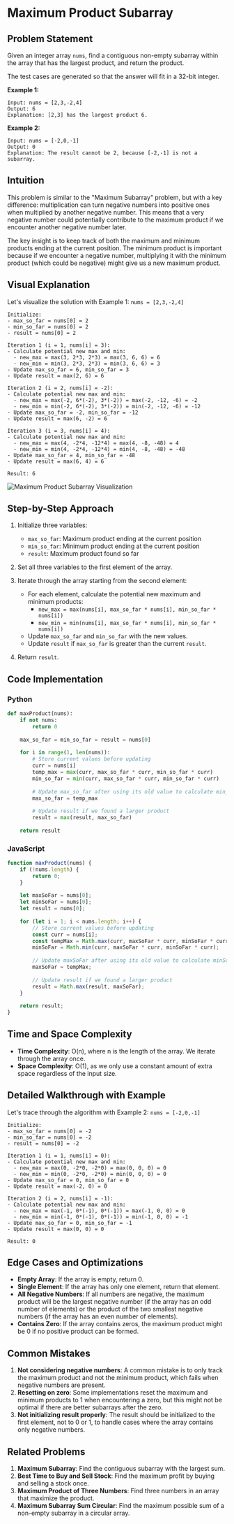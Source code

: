 # Maximum Product Subarray

## Problem Statement

Given an integer array `nums`, find a contiguous non-empty subarray within the array that has the largest product, and return the product.

The test cases are generated so that the answer will fit in a 32-bit integer.

**Example 1:**
```
Input: nums = [2,3,-2,4]
Output: 6
Explanation: [2,3] has the largest product 6.
```

**Example 2:**
```
Input: nums = [-2,0,-1]
Output: 0
Explanation: The result cannot be 2, because [-2,-1] is not a subarray.
```

## Intuition

This problem is similar to the "Maximum Subarray" problem, but with a key difference: multiplication can turn negative numbers into positive ones when multiplied by another negative number. This means that a very negative number could potentially contribute to the maximum product if we encounter another negative number later.

The key insight is to keep track of both the maximum and minimum products ending at the current position. The minimum product is important because if we encounter a negative number, multiplying it with the minimum product (which could be negative) might give us a new maximum product.

## Visual Explanation

Let's visualize the solution with Example 1: `nums = [2,3,-2,4]`

```
Initialize:
- max_so_far = nums[0] = 2
- min_so_far = nums[0] = 2
- result = nums[0] = 2

Iteration 1 (i = 1, nums[i] = 3):
- Calculate potential new max and min:
  - new_max = max(3, 2*3, 2*3) = max(3, 6, 6) = 6
  - new_min = min(3, 2*3, 2*3) = min(3, 6, 6) = 3
- Update max_so_far = 6, min_so_far = 3
- Update result = max(2, 6) = 6

Iteration 2 (i = 2, nums[i] = -2):
- Calculate potential new max and min:
  - new_max = max(-2, 6*(-2), 3*(-2)) = max(-2, -12, -6) = -2
  - new_min = min(-2, 6*(-2), 3*(-2)) = min(-2, -12, -6) = -12
- Update max_so_far = -2, min_so_far = -12
- Update result = max(6, -2) = 6

Iteration 3 (i = 3, nums[i] = 4):
- Calculate potential new max and min:
  - new_max = max(4, -2*4, -12*4) = max(4, -8, -48) = 4
  - new_min = min(4, -2*4, -12*4) = min(4, -8, -48) = -48
- Update max_so_far = 4, min_so_far = -48
- Update result = max(6, 4) = 6

Result: 6
```

![Maximum Product Subarray Visualization](https://i.imgur.com/JUDTkUC.png)

## Step-by-Step Approach

1. Initialize three variables:
   - `max_so_far`: Maximum product ending at the current position
   - `min_so_far`: Minimum product ending at the current position
   - `result`: Maximum product found so far
   
2. Set all three variables to the first element of the array.

3. Iterate through the array starting from the second element:
   - For each element, calculate the potential new maximum and minimum products:
     - `new_max = max(nums[i], max_so_far * nums[i], min_so_far * nums[i])`
     - `new_min = min(nums[i], max_so_far * nums[i], min_so_far * nums[i])`
   - Update `max_so_far` and `min_so_far` with the new values.
   - Update `result` if `max_so_far` is greater than the current `result`.

4. Return `result`.

## Code Implementation

### Python

```python
def maxProduct(nums):
    if not nums:
        return 0
    
    max_so_far = min_so_far = result = nums[0]
    
    for i in range(1, len(nums)):
        # Store current values before updating
        curr = nums[i]
        temp_max = max(curr, max_so_far * curr, min_so_far * curr)
        min_so_far = min(curr, max_so_far * curr, min_so_far * curr)
        
        # Update max_so_far after using its old value to calculate min_so_far
        max_so_far = temp_max
        
        # Update result if we found a larger product
        result = max(result, max_so_far)
    
    return result
```

### JavaScript

```javascript
function maxProduct(nums) {
    if (!nums.length) {
        return 0;
    }
    
    let maxSoFar = nums[0];
    let minSoFar = nums[0];
    let result = nums[0];
    
    for (let i = 1; i < nums.length; i++) {
        // Store current values before updating
        const curr = nums[i];
        const tempMax = Math.max(curr, maxSoFar * curr, minSoFar * curr);
        minSoFar = Math.min(curr, maxSoFar * curr, minSoFar * curr);
        
        // Update maxSoFar after using its old value to calculate minSoFar
        maxSoFar = tempMax;
        
        // Update result if we found a larger product
        result = Math.max(result, maxSoFar);
    }
    
    return result;
}
```

## Time and Space Complexity

- **Time Complexity**: O(n), where n is the length of the array. We iterate through the array once.
- **Space Complexity**: O(1), as we only use a constant amount of extra space regardless of the input size.

## Detailed Walkthrough with Example

Let's trace through the algorithm with Example 2: `nums = [-2,0,-1]`

```
Initialize:
- max_so_far = nums[0] = -2
- min_so_far = nums[0] = -2
- result = nums[0] = -2

Iteration 1 (i = 1, nums[i] = 0):
- Calculate potential new max and min:
  - new_max = max(0, -2*0, -2*0) = max(0, 0, 0) = 0
  - new_min = min(0, -2*0, -2*0) = min(0, 0, 0) = 0
- Update max_so_far = 0, min_so_far = 0
- Update result = max(-2, 0) = 0

Iteration 2 (i = 2, nums[i] = -1):
- Calculate potential new max and min:
  - new_max = max(-1, 0*(-1), 0*(-1)) = max(-1, 0, 0) = 0
  - new_min = min(-1, 0*(-1), 0*(-1)) = min(-1, 0, 0) = -1
- Update max_so_far = 0, min_so_far = -1
- Update result = max(0, 0) = 0

Result: 0
```

## Edge Cases and Optimizations

- **Empty Array**: If the array is empty, return 0.
- **Single Element**: If the array has only one element, return that element.
- **All Negative Numbers**: If all numbers are negative, the maximum product will be the largest negative number (if the array has an odd number of elements) or the product of the two smallest negative numbers (if the array has an even number of elements).
- **Contains Zero**: If the array contains zeros, the maximum product might be 0 if no positive product can be formed.

## Common Mistakes

1. **Not considering negative numbers**: A common mistake is to only track the maximum product and not the minimum product, which fails when negative numbers are present.
2. **Resetting on zero**: Some implementations reset the maximum and minimum products to 1 when encountering a zero, but this might not be optimal if there are better subarrays after the zero.
3. **Not initializing result properly**: The result should be initialized to the first element, not to 0 or 1, to handle cases where the array contains only negative numbers.

## Related Problems

1. **Maximum Subarray**: Find the contiguous subarray with the largest sum.
2. **Best Time to Buy and Sell Stock**: Find the maximum profit by buying and selling a stock once.
3. **Maximum Product of Three Numbers**: Find three numbers in an array that maximize the product.
4. **Maximum Subarray Sum Circular**: Find the maximum possible sum of a non-empty subarray in a circular array. 